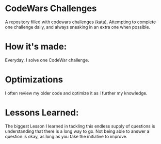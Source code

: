 
# CodeWars Challenges

A repository filled with codewars challenges (kata). Attempting to complete one challenge daily, and always sneaking in an extra one when possible.

# How it's made:

Everyday, I solve one CodeWar challenge.

# Optimizations
I often review my older code and optimize it as I further my knowledge.

# Lessons Learned:
The biggest Lesson I learned in tackling this endless supply of questions is understanding that there is a long way to go. Not being able to answer a question is okay, as long as you take the initiative to improve.

